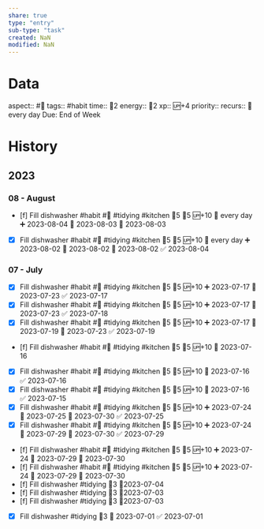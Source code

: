 ```yaml
---
share: true
type: "entry"
sub-type: "task"
created: NaN 
modified: NaN
---
```

# Data
aspect:: #🍎
tags:: #habit
time:: 🍅2
energy:: 🥄2
xp:: 🆙+4
priority:: 
recurs:: 🔁 every day
Due: End of Week
# History
## 2023
### 08 - August

- [f] Fill dishwasher #habit #🍎 #tidying #kitchen 🍅5 🥄5 🆙+10 🔁 every day ➕ 2023-08-04 🛫 2023-08-03 📅 2023-08-03
- [x] Fill dishwasher #habit #🍎 #tidying #kitchen 🍅5 🥄5 🆙+10 🔁 every day ➕ 2023-08-02 🛫 2023-08-02 📅 2023-08-02 ✅ 2023-08-04
### 07 - July

- [x] Fill dishwasher #habit #🍎 #tidying #kitchen 🍅5 🥄5 🆙+10 ➕ 2023-07-17 📅 2023-07-23 ✅ 2023-07-17
- [x] Fill dishwasher #habit #🍎 #tidying #kitchen 🍅5 🥄5 🆙+10 ➕ 2023-07-17 📅 2023-07-23 ✅ 2023-07-18
- [x] Fill dishwasher #habit #🍎 #tidying #kitchen 🍅5 🥄5 🆙+10 ➕ 2023-07-17 🛫 2023-07-19 📅 2023-07-23 ✅ 2023-07-19
- [f] Fill dishwasher #habit #🍎 #tidying #kitchen 🍅5 🥄5 🆙+10 📅 2023-07-16
- [x] Fill dishwasher #habit #🍎 #tidying #kitchen 🍅5 🥄5 🆙+10 📅 2023-07-16 ✅ 2023-07-16
- [x] Fill dishwasher #habit #🍎 #tidying #kitchen 🍅5 🥄5 🆙+10 📅 2023-07-16 ✅ 2023-07-15
- [x] Fill dishwasher #habit #🍎 #tidying #kitchen 🍅5 🥄5 🆙+10 ➕ 2023-07-24 🛫 2023-07-25 📅 2023-07-30 ✅ 2023-07-25
- [x] Fill dishwasher #habit #🍎 #tidying #kitchen 🍅5 🥄5 🆙+10 ➕ 2023-07-24 🛫 2023-07-29 📅 2023-07-30 ✅ 2023-07-29
- [f] Fill dishwasher #habit #🍎 #tidying #kitchen 🍅5 🥄5 🆙+10 ➕ 2023-07-24 🛫 2023-07-29 📅 2023-07-30
- [f] Fill dishwasher #habit #🍎 #tidying #kitchen 🍅5 🥄5 🆙+10 ➕ 2023-07-24 🛫 2023-07-29 📅 2023-07-30
- [f] Fill dishwasher #tidying 🥄3 📆2023-07-04
- [f] Fill dishwasher #tidying 🥄3 📆2023-07-03
- [f] Fill dishwasher #tidying 🥄3 📆2023-07-03
- [x] Fill dishwasher #tidying 🥄3 📅 2023-07-01 ✅ 2023-07-01



